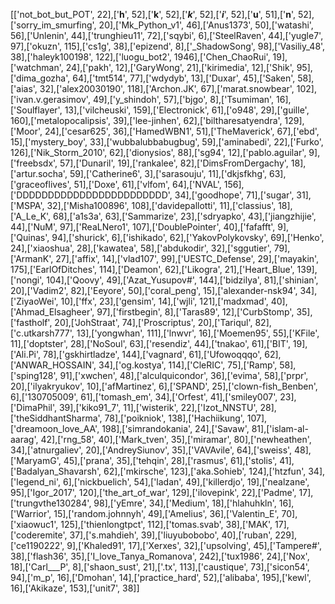 [['not_bot_but_POT', 22],['______h______', 52],['______k______', 52],['_____k_____', 52],['_____i_____', 52],['______u______', 51],['______n______',
52],['sorry_im_smurfing', 20],['Mk_Python_v1', 46],['Anus1373', 50],['watashi', 56],['Unlenin', 44],['trunghieu11', 72],['sqybi', 6],['SteelRaven',
44],['yugle7', 97],['okuzn', 115],['cs1g', 38],['epizend', 8],['_ShadowSong', 98],['Vasiliy_48', 38],['haleyk100198', 122],['luogu_bot2', 1946],['Chen_ChaoRui', 19],['watchman', 24],['pakh', 12],['GaryWong', 21],['kirimedia', 12],['Shik', 95],['dima_gozha', 64],['tmt514', 77],['wdydyb', 13],['Duxar', 45],['Saken', 58],['aias', 32],['alex20030190', 118],['Archon.JK', 67],['marat.snowbear', 102],['ivan.v.gerasimov', 49],['y_shindoh', 57],['bjgo', 8],['Tsumiman', 16],['Soulflayer', 13],['vilcheuski', 159],['Electronick', 61],['o948', 29],['guille', 160],['metalopocalipsis', 39],['lee-jinhen', 62],['biltharesatyendra', 129],['Moor', 24],['cesar625', 36],['HamedWBN1', 51],['TheMaverick', 67],['ebd', 15],['mystery_boy', 33],['wubbalubbabugbug', 59],['aminabedi', 22],['Furko', 126],['Nik_Storm_2010', 62],['dionysios', 88],['sg94', 12],['pablo.aguilar', 9],['freebsdx', 57],['Dunaril', 19],['rankalee', 82],['DimsFromDergachy', 18],['artur.socha', 59],['Catherine6', 3],['sarasouju', 11],['dkjsfkhg', 63],['graceoflives', 51],['Doxe', 61],['vlfom', 64],['NVAL', 156],['DDDDDDDDDDDDDDDDDDDDDDDD', 34],['goodhope', 71],['sugar', 31],['MSPA', 32],['Misha100896', 108],['davidepallotti', 11],['classius', 18],['A_Le_K', 68],['a1s3a', 63],['Sammarize', 23],['sdryapko', 43],['jiangzhijie', 44],['NuM', 97],['ReaLNero1', 107],['DoublePointer', 40],['fafafft', 9],['Quinas', 94],['shurick', 6],['ishikado', 62],['YakovPolykovsky', 69],['Henko', 24],['xiaoshua', 28],['kawatea', 58],['abdukodir', 32],['sggutier', 79],['ArmanK', 27],['affix', 14],['vlad107', 99],['UESTC_Defense', 29],['mayakin', 175],['EarlOfDitches', 114],['Deamon', 62],['Likogra', 21],['Heart_Blue', 139],['nongi', 104],['Qoovy', 49],['Azat_Yusupov#', 144],['bidzilya', 81],['shinian', 20],['Vadim2', 82],['Eeyore', 50],['coral_peng', 15],['alexander-nsk94', 34],['ZiyaoWei', 10],['ffx', 23],['gensim', 14],['wjli', 121],['madxmad', 40],['Ahmad_Elsagheer', 97],['firstbegin', 8],['Taras89', 12],['CurbStomp', 35],['fastholf', 20],['JohStraat', 74],['Proscriptus', 20],['Tariqul', 82],['c.utkarsh777', 13],['yongwhan', 111],['lnwvr', 16],['Moemen95', 55],['KFile', 11],['doptster', 28],['NoSoul', 63],['resendiz', 44],['tnakao', 61],['BIT', 19],['Ali.Pi', 78],['gskhirtladze', 144],['vagnard', 61],['Ufowoqqqo', 62],['ANWAR_HOSSAIN', 34],['og.kostya', 114],['CleRIC', 75],['Ramp', 58],['sping128', 91],['xwchen', 48],['alculquicondor', 36],['evima', 58],['prpr', 20],['ilyakryukov', 10],['afMartinez', 6],['SPAND', 25],['clown-fish_Benben', 6],['130705009', 61],['tomash_em', 34],['Orfest', 41],['smiley007', 23],['DimaPhil', 39],['kiko91_7', 11],['wisterik', 22],['Izot_NNSTU', 28],['theSiddhantSharma', 78],['poikniok', 138],['Hachiikung', 107],['dreamoon_love_AA', 198],['simrandokania', 24],['Savaw', 81],['islam-al-aarag', 42],['rng_58', 40],['Mark_tven', 35],['miramar', 80],['newheathen', 34],['atnurgaliev', 20],['AndreySiunov', 35],['VAVAvile', 64],['sweiss', 48],['MaryamG', 45],['prana', 35],['tehqin', 28],['rasmus', 61],['stolis', 41],['Badalyan_Shavarsh', 62],['mkirsche', 123],['aka.Sohieb', 124],['htzfun', 34],['legend_ni', 6],['nickbuelich', 54],['ladan', 49],['killerdjo', 19],['nealzane', 95],['Igor_2017', 120],['the_art_of_war', 129],['ilovepink', 22],['Padme', 17],['trungvthe130284', 98],['yEmre', 34],['Medium', 18],['hlahuhkln', 16],['Warrior', 15],['random.johnnyh', 49],['Amelius', 36],['Valentin_E', 70],['xiaowuc1', 125],['thienlongtpct', 112],['tomas.svab', 38],['MAK', 17],['coderemite', 37],['s.mahdieh', 39],['liuyubobobo', 40],['ruban', 229],['ce1190222', 9],['Khaled91', 17],['Xerxes', 32],['upsolving', 45],['Tampere#', 38],['flash36', 35],['I_love_Tanya_Romanova', 242],['tux1986', 24],['Nox', 18],['Carl___P', 8],['shaon_sust', 21],['.tx', 113],['caustique', 73],['sicon54', 94],['m_p', 16],['Dmohan', 14],['practice_hard', 52],['alibaba', 195],['kewl', 16],['Akikaze', 153],['unit7', 38]]